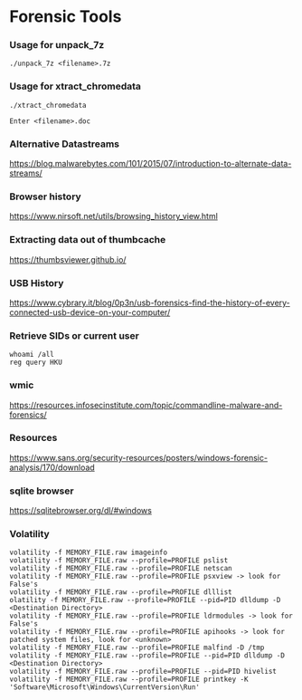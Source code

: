 # Forensic Tools

### Usage for unpack_7z
```
./unpack_7z <filename>.7z
```

### Usage for xtract_chromedata
```
./xtract_chromedata

Enter <filename>.doc
```
### Alternative Datastreams
https://blog.malwarebytes.com/101/2015/07/introduction-to-alternate-data-streams/

### Browser history
https://www.nirsoft.net/utils/browsing_history_view.html

### Extracting data out of thumbcache
https://thumbsviewer.github.io/

### USB History
https://www.cybrary.it/blog/0p3n/usb-forensics-find-the-history-of-every-connected-usb-device-on-your-computer/

### Retrieve SIDs or current user
```
whoami /all
reg query HKU
```
### wmic
https://resources.infosecinstitute.com/topic/commandline-malware-and-forensics/

### Resources
https://www.sans.org/security-resources/posters/windows-forensic-analysis/170/download

### sqlite browser
https://sqlitebrowser.org/dl/#windows

### Volatility

```
volatility -f MEMORY_FILE.raw imageinfo
volatility -f MEMORY_FILE.raw --profile=PROFILE pslist
volatility -f MEMORY_FILE.raw --profile=PROFILE netscan
volatility -f MEMORY_FILE.raw --profile=PROFILE psxview -> look for False's
volatility -f MEMORY_FILE.raw --profile=PROFILE dlllist
olatility -f MEMORY_FILE.raw --profile=PROFILE --pid=PID dlldump -D <Destination Directory>
volatility -f MEMORY_FILE.raw --profile=PROFILE ldrmodules -> look for False's
volatility -f MEMORY_FILE.raw --profile=PROFILE apihooks -> look for patched system files, look for <unknown>
volatility -f MEMORY_FILE.raw --profile=PROFILE malfind -D /tmp
volatility -f MEMORY_FILE.raw --profile=PROFILE --pid=PID dlldump -D <Destination Directory>
volatility -f MEMORY_FILE.raw --profile=PROFILE --pid=PID hivelist
volatility -f MEMORY_FILE.raw --profile=PROFILE printkey -K 'Software\Microsoft\Windows\CurrentVersion\Run'
```
